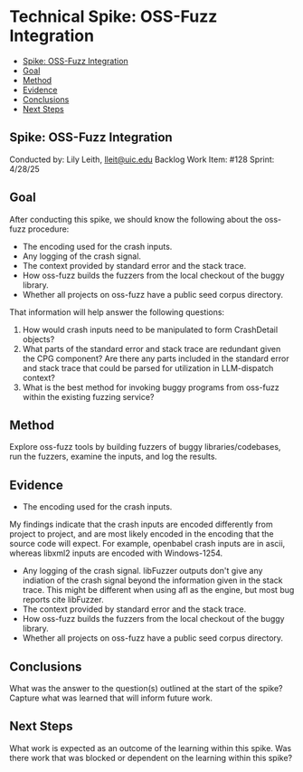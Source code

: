 # Technical Spike: OSS-Fuzz Integration <!-- omit in toc -->

- [Spike: OSS-Fuzz Integration](#spike-spike-name)
- [Goal](#goal)
- [Method](#method)
- [Evidence](#evidence)
- [Conclusions](#conclusions)
- [Next Steps](#next-steps)

## Spike: OSS-Fuzz Integration

Conducted by: Lily Leith, <lleit@uic.edu>
Backlog Work Item: #128
Sprint: 4/28/25

## Goal

After conducting this spike, we should know the following about the oss-fuzz procedure:

- The encoding used for the crash inputs.
- Any logging of the crash signal.
- The context provided by standard error and the stack trace.
- How oss-fuzz builds the fuzzers from the local checkout of the buggy library.
- Whether all projects on oss-fuzz have a public seed corpus directory.

That information will help answer the following questions:

1. How would crash inputs need to be manipulated to form CrashDetail objects?
2. What parts of the standard error and stack trace are redundant given the CPG component? Are there any parts included in the standard error and stack trace that could be parsed for utilization in LLM-dispatch context?
3. What is the best method for invoking buggy programs from oss-fuzz within the existing fuzzing service?

## Method

Explore oss-fuzz tools by building fuzzers of buggy libraries/codebases, run the fuzzers, examine the inputs, and log the results.

## Evidence

- The encoding used for the crash inputs.

My findings indicate that the crash inputs are encoded differently from project to project, and are most likely encoded in the encoding that the source code will expect. For example, openbabel crash inputs are in ascii, whereas libxml2 inputs are encoded with Windows-1254.

- Any logging of the crash signal.
libFuzzer outputs don't give any indiation of the crash signal beyond the information given in the stack trace. This might be different when using afl as the engine, but most bug reports cite libFuzzer.
- The context provided by standard error and the stack trace.
- How oss-fuzz builds the fuzzers from the local checkout of the buggy library.
- Whether all projects on oss-fuzz have a public seed corpus directory.

## Conclusions

What was the answer to the question(s) outlined at the start of the spike? Capture what was learned that will inform future work.

## Next Steps

What work is expected as an outcome of the learning within this spike. Was there work that was blocked or dependent on the learning within this spike?
